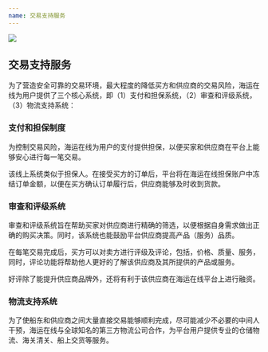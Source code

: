 ```yaml
---
name: 交易支持服务
---
```


![](https://bwec-file.oss-cn-hongkong.aliyuncs.com/mall/DES_IMG_1fec46c0-5043-11e9-8ede-0b76503623f7.png)

## 交易支持服务

为了营造安全可靠的交易环境，最大程度的降低买方和供应商的交易风险，海运在线为用户提供了三个核心系统，即（1）支付和担保系统，（2）审查和评级系统，（3）物流支持系统：

### 支付和担保制度

为控制交易风险，海运在线为用户的支付提供担保，以便买家和供应商在平台上能够安心进行每一笔交易。

该线上系统类似于担保人。在接受买方的订单后，平台将在海运在线担保账户中冻结订单金额，以便在买方确认订单履行后，供应商能够及时收到货款。

### 审查和评级系统

审查和评级系统旨在帮助买家对供应商进行精确的筛选，以便根据自身需求做出正确的购买决策。同时，该系统也能鼓励平台供应商提高产品（服务）品质。

在每笔交易完成后，买方可以对卖方进行评级及评论，包括，价格、质量、服务，同时，评论功能将帮助他人更好的了解该供应商及其所提供的产品或服务。

好评除了能提升供应商品牌外，还将有利于该供应商在海运在线平台上进行融资。　

### 物流支持系统　

为了使船东和供应商之间大量直接交易能够顺利完成，尽可能减少不必要的中间人干预，海运在线与全球知名的第三方物流公司合作，为平台用户提供专业的仓储物流、海关清关、船上交货等服务。
